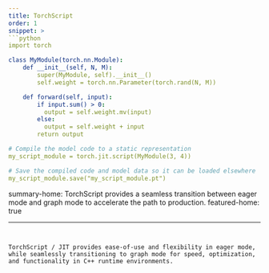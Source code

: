 ```yaml
---
title: TorchScript
order: 1
snippet: >
```python
import torch

class MyModule(torch.nn.Module):
    def __init__(self, N, M):
        super(MyModule, self).__init__()
        self.weight = torch.nn.Parameter(torch.rand(N, M))

    def forward(self, input):
        if input.sum() > 0:
          output = self.weight.mv(input)
        else:
          output = self.weight + input
        return output

# Compile the model code to a static representation
my_script_module = torch.jit.script(MyModule(3, 4))

# Save the compiled code and model data so it can be loaded elsewhere
my_script_module.save("my_script_module.pt")
```
summary-home: TorchScript provides a seamless transition between eager mode and graph mode to accelerate the path to production.
featured-home: true

---
```


TorchScript / JIT provides ease-of-use and flexibility in eager mode, while seamlessly transitioning to graph mode for speed, optimization, and functionality in C++ runtime environments.
